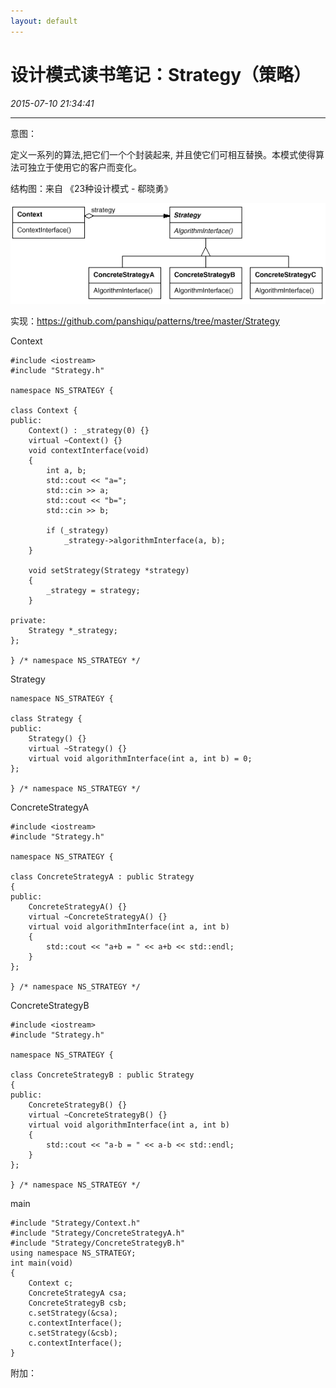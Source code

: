 ```yaml
---
layout: default
---
```


# 设计模式读书笔记：Strategy（策略）
_2015-07-10 21:34:41_

* * *

意图：

定义一系列的算法,把它们一个个封装起来, 并且使它们可相互替换。本模式使得算法可独立于使用它的客户而变化。

结构图：来自 《23种设计模式 - 郗晓勇》

![](./img/040_1.png)

实现：https://github.com/panshiqu/patterns/tree/master/Strategy

Context

```
#include <iostream>
#include "Strategy.h"

namespace NS_STRATEGY {

class Context {
public:
	Context() : _strategy(0) {}
	virtual ~Context() {}
	void contextInterface(void)
	{
		int a, b;
		std::cout << "a=";
		std::cin >> a;
		std::cout << "b=";
		std::cin >> b;

		if (_strategy)
			_strategy->algorithmInterface(a, b);
	}

	void setStrategy(Strategy *strategy)
	{
		_strategy = strategy;
	}

private:
	Strategy *_strategy;
};

} /* namespace NS_STRATEGY */
```

Strategy

```
namespace NS_STRATEGY {

class Strategy {
public:
	Strategy() {}
	virtual ~Strategy() {}
	virtual void algorithmInterface(int a, int b) = 0;
};

} /* namespace NS_STRATEGY */
```

ConcreteStrategyA

```
#include <iostream>
#include "Strategy.h"

namespace NS_STRATEGY {

class ConcreteStrategyA : public Strategy
{
public:
	ConcreteStrategyA() {}
	virtual ~ConcreteStrategyA() {}
	virtual void algorithmInterface(int a, int b)
	{
		std::cout << "a+b = " << a+b << std::endl;
	}
};

} /* namespace NS_STRATEGY */
```

ConcreteStrategyB

```
#include <iostream>
#include "Strategy.h"

namespace NS_STRATEGY {

class ConcreteStrategyB : public Strategy
{
public:
	ConcreteStrategyB() {}
	virtual ~ConcreteStrategyB() {}
	virtual void algorithmInterface(int a, int b)
	{
		std::cout << "a-b = " << a-b << std::endl;
	}
};

} /* namespace NS_STRATEGY */
```

main

```
#include "Strategy/Context.h"
#include "Strategy/ConcreteStrategyA.h"
#include "Strategy/ConcreteStrategyB.h"
using namespace NS_STRATEGY;
int main(void)
{
	Context c;
	ConcreteStrategyA csa;
	ConcreteStrategyB csb;
	c.setStrategy(&csa);
	c.contextInterface();
	c.setStrategy(&csb);
	c.contextInterface();
}
```

附加：

